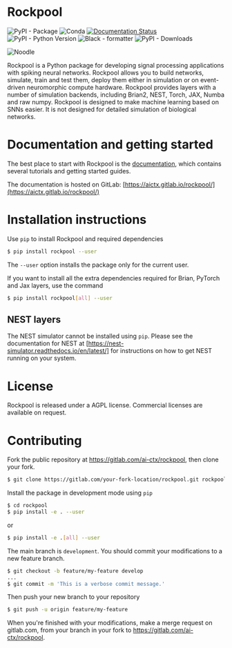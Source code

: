 # Rockpool

![PyPI - Package](https://img.shields.io/pypi/v/rockpool.svg) ![Conda](https://img.shields.io/conda/v/conda-forge/rockpool) [![Documentation Status](https://img.shields.io/badge/docs-ok-green)](https://aictx.gitlab.io/rockpool) ![PyPI - Python Version](https://img.shields.io/pypi/pyversions/rockpool?logo=python) ![Black - formatter](https://img.shields.io/badge/code%20style-black-black) ![PyPI - Downloads](https://img.shields.io/pypi/dd/rockpool)

![Noodle](https://aictx.gitlab.io/rockpool/_static/noodle-small.png)

Rockpool is a Python package for developing signal processing applications with spiking neural networks. Rockpool allows you to build networks, simulate, train and test them, deploy them either in simulation or on event-driven neuromorphic compute hardware. Rockpool provides layers with a number of simulation backends, including Brian2, NEST, Torch, JAX, Numba and raw numpy. Rockpool is designed to make machine learning based on SNNs easier. It is not designed for detailed simulation of biological networks.

# Documentation and getting started

The best place to start with Rockpool is the [documentation](https://aictx.gitlab.io/rockpool), which contains several tutorials and getting started guides.

The documentation is hosted on GitLab: [https://aictx.gitlab.io/rockpool/](https://aictx.gitlab.io/rockpool/)

# Installation instructions

Use `pip` to install Rockpool and required dependencies

```bash
$ pip install rockpool --user
```

The `--user` option installs the package only for the current user.

If you want to install all the extra dependencies required for Brian, PyTorch and Jax layers, use the command

```bash
$ pip install rockpool[all] --user
```

## NEST layers

The NEST simulator cannot be installed using `pip`. Please see the documentation for NEST at [https://nest-simulator.readthedocs.io/en/latest/] for instructions on how to get NEST running on your system.

# License

Rockpool is released under a AGPL license. Commercial licenses are available on request.

# Contributing

Fork the public repository at https://gitlab.com/ai-ctx/rockpool, then clone your fork.

```bash
$ git clone https://gitlab.com/your-fork-location/rockpool.git rockpool
```

Install the package in development mode using `pip`

```bash
$ cd rockpool
$ pip install -e . --user
```

or

```bash
$ pip install -e .[all] --user
```

The main branch is `development`. You should commit your modifications to a new feature branch.

```bash
$ git checkout -b feature/my-feature develop
...
$ git commit -m 'This is a verbose commit message.'
```

Then push your new branch to your repository

```bash
$ git push -u origin feature/my-feature
```

When you're finished with your modifications, make a merge request on gitlab.com, from your branch in your fork to https://gitlab.com/ai-ctx/rockpool.

